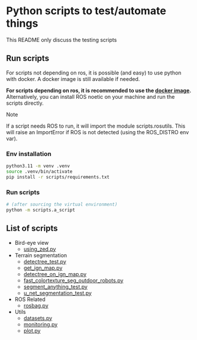Python scripts to test/automate things
===

This README only discuss the testing scripts

## Run scripts

For scripts not depending on ros, it is possible (and easy) to use
python with docker. A docker image is still available if needed.

**For scripts depending on ros, it is recommended to use the [docker image](../docker/README.md).** Alternatively, you
can install ROS noetic on your machine and run the scripts directly.

> [!NOTE]
> If a script needs ROS to run, it will import the module scripts.rosutils. This will raise an ImportError if ROS is not
> detected (using the ROS_DISTRO env var).

### Env installation

```sh
python3.11 -m venv .venv
source .venv/bin/activate
pip install -r scripts/requirements.txt
```

### Run scripts

```sh
# (after sourcing the virtual environment)
python -m scripts.a_script
```

## List of scripts

- Bird-eye view
    - [using_zed.py](bev/rgbd_zed.py)
- Terrain segmentation
    - [detectree_test.py](terrain_segmentation/detectree_test.py)
    - [get_ign_map.py](terrain_segmentation/get_ign_map.py)
    - [detectree_on_ign_map.py](terrain_segmentation/detectree_on_ign_map.py)
    - [fast_colortexture_seg_outdoor_robots.py](terrain_segmentation/fast_colortexture_seg_outdoor_robots.py)
    - [segment_anything_test.py](terrain_segmentation/segment_anything_test.py)
    - [u_net_segmentation_test.py](terrain_segmentation/u_net_segmentation_test.py)
- ROS Related
    - [rosbag.py](rosutils/rosbag.py)
- Utils
    - [datasets.py](utils/datasets.py)
    - [monitoring.py](utils/monitoring.py)
    - [plot.py](utils/plot.py)

